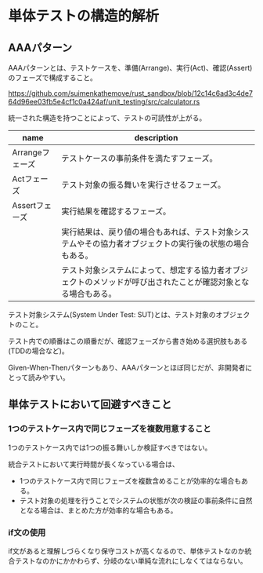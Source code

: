 # 単体テストの構造的解析

## AAAパターン

AAAパターンとは、テストケースを、準備(Arrange)、実行(Act)、確認(Assert)のフェーズで構成すること。

<https://github.com/suimenkathemove/rust_sandbox/blob/12c14c6ad3c4de764d96ee03fb5e4cf1c0a424af/unit_testing/src/calculator.rs>

統一された構造を持つことによって、テストの可読性が上がる。

| name            | description                                                                                                    |
| --------------- | -------------------------------------------------------------------------------------------------------------- |
| Arrangeフェーズ | テストケースの事前条件を満たすフェーズ。                                                                       |
| Actフェーズ     | テスト対象の振る舞いを実行させるフェーズ。                                                                     |
| Assertフェーズ  | 実行結果を確認するフェーズ。                                                                                   |
|                 | 実行結果は、戻り値の場合もあれば、テスト対象システムやその協力者オブジェクトの実行後の状態の場合もある。       |
|                 | テスト対象システムによって、想定する協力者オブジェクトのメソッドが呼び出されたことが確認対象となる場合もある。 |

テスト対象システム(System Under Test: SUT)とは、テスト対象のオブジェクトのこと。

テスト内での順番はこの順番だが、確認フェーズから書き始める選択肢もある(TDDの場合など)。

Given-When-Thenパターンもあり、AAAパターンとほぼ同じだが、非開発者にとって読みやすい。

## 単体テストにおいて回避すべきこと

### 1つのテストケース内で同じフェーズを複数用意すること

1つのテストケース内では1つの振る舞いしか検証すべきではない。

統合テストにおいて実行時間が長くなっている場合は、

- 1つのテストケース内で同じフェーズを複数含めることが効率的な場合もある。
- テスト対象の処理を行うことでシステムの状態が次の検証の事前条件に自然となる場合は、まとめた方が効率的な場合もある。

### if文の使用

if文があると理解しづらくなり保守コストが高くなるので、単体テストなのか統合テストなのかにかかわらず、分岐のない単純な流れにしなくてはならない。
